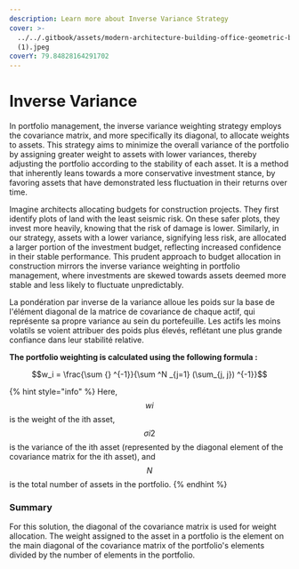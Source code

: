 ```yaml
---
description: Learn more about Inverse Variance Strategy
cover: >-
  ../../.gitbook/assets/modern-architecture-building-office-geometric-blue-2560x1440-6640
  (1).jpeg
coverY: 79.84828164291702
---
```


# Inverse Variance

In portfolio management, the inverse variance weighting strategy employs the covariance matrix, and more specifically its diagonal, to allocate weights to assets. This strategy aims to minimize the overall variance of the portfolio by assigning greater weight to assets with lower variances, thereby adjusting the portfolio according to the stability of each asset. It is a method that inherently leans towards a more conservative investment stance, by favoring assets that have demonstrated less fluctuation in their returns over time.

Imagine architects allocating budgets for construction projects. They first identify plots of land with the least seismic risk. On these safer plots, they invest more heavily, knowing that the risk of damage is lower. Similarly, in our strategy, assets with a lower variance, signifying less risk, are allocated a larger portion of the investment budget, reflecting increased confidence in their stable performance. This prudent approach to budget allocation in construction mirrors the inverse variance weighting in portfolio management, where investments are skewed towards assets deemed more stable and less likely to fluctuate unpredictably.

La pondération par inverse de la variance alloue les poids sur la base de l'élément diagonal de la matrice de covariance de chaque actif, qui représente sa propre variance au sein du portefeuille. Les actifs les moins volatils se voient attribuer des poids plus élevés, reflétant une plus grande confiance dans leur stabilité relative.

**The portfolio weighting is calculated using the following formula :**&#x20;

$$w_i = \frac{\sum {} ^{-1}}{\sum ^N _{j=1} (\sum_{j, j}) ^{-1}}$$

{% hint style="info" %}
Here, $$wi​$$ is the weight of the ith asset, $$σi2​$$ is the variance of the ith asset (represented by the diagonal element of the covariance matrix for the ith asset), and $$N$$ is the total number of assets in the portfolio.
{% endhint %}

### **Summary**&#x20;

For this solution, the diagonal of the covariance matrix is used for weight allocation. The weight assigned to the asset in a portfolio is the element on the main diagonal of the covariance matrix of the portfolio's elements divided by the number of elements in the portfolio.&#x20;

<figure><img src="../../.gitbook/assets/Capture d’écran 2023-11-04 à 16.02.37.png" alt=""><figcaption></figcaption></figure>
